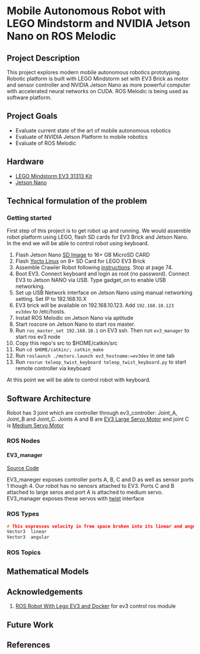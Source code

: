 # Mobile Autonomous Robot with LEGO Mindstorm and NVIDIA Jetson Nano on ROS Melodic

## Project Description

This project explores modern mobile autonomous robotics prototyping. Robotic platform is built with LEGO Mindstorm set with EV3 Brick as motor and sensor controller and NVIDIA Jetson Nano as more powerful computer with accelerated neural networks on CUDA. ROS Melodic is being used as software platform.

## Project Goals

* Evaluate current state of the art of mobile autonomous robotics
* Evaluate of NVIDIA Jetson Platform to mobile robotics
* Evaluate of ROS Melodic

## Hardware

* [LEGO Mindstorm EV3 31313 Kit](https://www.amazon.com/LEGO-MINDSTORMS-31313-Educational-Programming/dp/B00CWER3XY)
* [Jetson Nano](https://store.nvidia.com/store;jsessionid=EF8B35BF82FB37AA99EDC042B8E0AF31?Action=DisplayPage&Locale=en_US&SiteID=nvidia&id=QuickBuyCartPage)

## Technical formulation of the problem

### Getting started

First step of this project is to get robot up and running. We would assemble robot platform using LEGO, flash SD cards for EV3 Brick and Jetson Nano. In the end we will be able to control robot using keyboard.

1. Flash Jetson Nano [SD Image](https://developer.nvidia.com/jetson-nano-sd-card-image-r322) to 16+ GB MicroSD CARD
2. Flash [Yocto Linux](http://hacks4ros.github.io/h4r_ev3_ctrl/) on 8+ SD Card for LEGO EV3 Brick
3. Assemble Crawler Robot following [instructions](https://www.lego.com/en-gb/mindstorms/build-a-robot/gripp3r). Stop at page 74.
4. Boot EV3. Connect keyboard and login as root (no password). Connect EV3 to Jetson NANO via USB. Type gadget_on to enable USB networking.
5. Set up USB Network interface on Jetson Nano using manual networking setting. Set IP to 192.168.10.X
6. EV3 brick will be available on 192.168.10.123. Add ```192.168.10.123  ev3dev``` to /etc/hosts.
7. Install ROS Melodic on Jetson Nano via aptitude
8. Start roscore on Jetson Nano to start ros master.
9. Run ```ros_master_set 192.168.10.1``` on EV3 ssh. Then run ```ev3_manager``` to start ros ev3 node
10. Copy this repo's src to $HOME/catkin/src
11. Run ```cd $HOME/catkin/; catkin_make```
12. Run ```roslaunch ./motors.launch ev3_hostname:=ev3dev``` in one tab
13. Run ```rosrun teleop_twist_keyboard teleop_twist_keyboard.py``` to start remote controller via keyboard

At this point we will be able to control robot with keyboard. 

## Software Architecture

Robot has 3 joint which are controller through ev3_controller: Joint_A, Joint_B and Joint_C. Joints A and B are [EV3 Large Servo Motor](https://www.lego.com/en-us/product/ev3-large-servo-motor-45502) and joint C is [Medium Servo Motor](https://www.lego.com/en-us/product/ev3-medium-servo-motor-45503)

### ROS Nodes

#### EV3_manager

[Source Code](https://github.com/Hacks4ROS/h4r_ev3_ctrl/tree/develop/h4r_ev3_manager)

EV3_maneger exposes controller ports A, B, C and D as well as sensor ports 1 though 4. Our robot has no senosrs attached to EV3. Ports C and B attached to large seros and port A is attached to medium servo. EV3_manager exposes these servos with [twist](https://docs.ros.org/api/geometry_msgs/html/msg/Twist.html) interface

### ROS Types

```c
# This expresses velocity in free space broken into its linear and angular parts.
Vector3  linear
Vector3  angular
```
### ROS Topics

## Mathematical Models

## Acknowledgements

1. [ROS Robot With Lego EV3 and Docker](https://www.instructables.com/id/ROS-Robot-With-Lego-EV3-and-Docker/) for ev3 control ros module

## Future Work

## References
